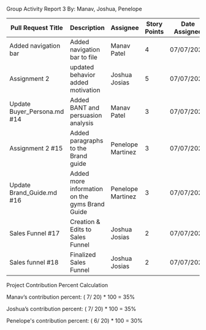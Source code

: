 Group Activity Report 3
By: Manav, Joshua, Penelope


| Pull Request Title | Description | Assignee  | Story Points |Date Assigned  |Date Completed |
| ------------- | ------------- |------------- | ------------- |------------- | ------------- |
| Added navigation bar | Added navigation bar to file | Manav Patel | 4 | 07/07/2023  | 07/14/2023| 
|Assignment 2 | updated behavior added motivation | Joshua Josias  | 5  | 07/07/2023  | 07/14/2023 |
| Update Buyer_Persona.md #14  | Added BANT and persuasion analysis | Manav Patel  | 3 | 07/07/2023 | 07/14/2023  |
| Assignment 2 #15 | Added paragraphs to the Brand guide | Penelope Martinez | 3 | 07/07/2023  | 07/14/2023  |
| Update Brand_Guide.md #16|Added more information on the gyms Brand Guide| Penelope Martinez | 3 | 07/07/2023| 07/14/2023 |
| Sales Funnel #17 | Creation & Edits to Sales Funnel | Joshua Josias  | 2 | 07/07/2023 | 07/14/2023  |
| Sales funnel #18  | Finalized Sales Funnel | Joshua Josias  | 2 | 07/07/2023 | 07/14/2023  |




Project Contribution Percent Calculation

Manav’s contribution percent: 
( 7/ 20) * 100 = 35%

Joshua’s contribution percent: 
( 7/ 20) * 100 = 35%

Penelope's contribution percent: 
( 6/ 20) * 100 = 30%
